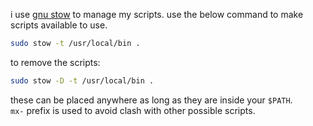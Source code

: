 i use [gnu stow](https://www.gnu.org/software/stow/) to manage my scripts. use the below command to make scripts available to use.
```bash
sudo stow -t /usr/local/bin .
```
to remove the scripts:
```bash
sudo stow -D -t /usr/local/bin .
```

these can be placed anywhere as long as they are inside your `$PATH`. \
`mx-` prefix is used to avoid clash with other possible scripts.
